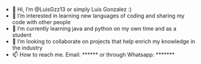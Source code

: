 - 👋 Hi, I’m @LuisGzz13 or simply Luis Gonzalez :)
- 👀 I’m interested in learning new languages of coding and sharing my code with other people
- 🌱 I’m currently learning java and python on my own time and as a student
- 💞️ I’m looking to collaborate on projects that help enrich my knowledge in the industry
- 📫 How to reach me. Email: ****** or through Whatsapp: *******

<!---
LuisGzz13/LuisGzz13 is a ✨ special ✨ repository because its `README.md` (this file) appears on your GitHub profile.
You can click the Preview link to take a look at your changes.
--->
